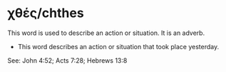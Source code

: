 # χθές/chthes
This word is used to describe an action or situation. It is an adverb.

* This word describes an action or situation that took place yesterday. 

See: John 4:52; Acts 7:28; Hebrews 13:8
